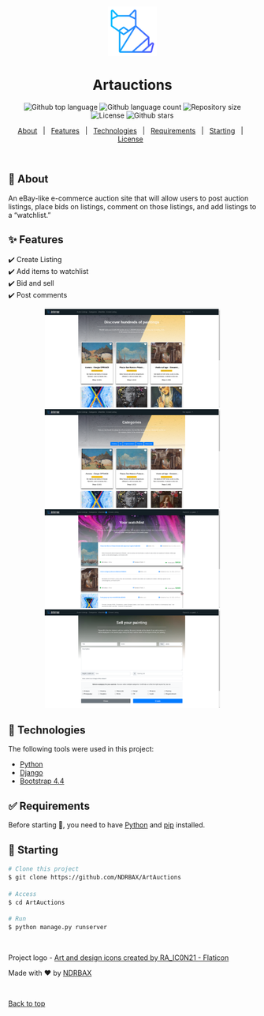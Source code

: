 <div align="center" id="top"> 
  <img src="./auctions/static/auctions/assets/foxy.png" alt="Commerce" height="100px"/>
  <h1>Artauctions</h1>
</div>

<p align="center">
  <img alt="Github top language" src="https://img.shields.io/github/languages/top/NDRBAX/ArtAuctions?color=56BEB8"> <img alt="Github language count" src="https://img.shields.io/github/languages/count/NDRBAX/ArtAuctions?color=56BEB8"> <img alt="Repository size" src="https://img.shields.io/github/repo-size/NDRBAX/ArtAuctions?color=56BEB8"> <img alt="License" src="https://img.shields.io/github/license/NDRBAX/ArtAuctions?color=56BEB8"> <img alt="Github stars" src="https://img.shields.io/github/stars/NDRBAX/ArtAuctions?color=56BEB8" />
</p>

<p align="center">
  <a href="#dart-about">About</a> &#xa0; | &#xa0; 
  <a href="#sparkles-features">Features</a> &#xa0; | &#xa0;
  <a href="#rocket-technologies">Technologies</a> &#xa0; | &#xa0;
  <a href="#white_check_mark-requirements">Requirements</a> &#xa0; | &#xa0;
  <a href="#checkered_flag-starting">Starting</a> &#xa0; | &#xa0;
  <a href="#memo-license">License</a> &#xa0; 
  <!--| &#xa0; <a href="https://github.com/NDRBAXgit " target="_blank">Author</a> -->
</p>

<br>

## :dart: About

An eBay-like e-commerce auction site that will allow users to post auction listings, place bids on listings, comment on those listings, and add listings to a “watchlist.”

## :sparkles: Features

:heavy_check_mark: Create Listing\
:heavy_check_mark: Add items to watchlist\
:heavy_check_mark: Bid and sell\
:heavy_check_mark: Post comments

<div align="center">
<img src="./assets/preview-1.png"  height="200px" />
<img src="./assets/preview-2.png" height="200px" />
<img src="./assets/preview-3.png"  height="200px" />
<img src="./assets/preview-4.png" height="200px" />
</div>

## :rocket: Technologies

The following tools were used in this project:

- [Python](https://www.python.org/)
- [Django](https://www.djangoproject.com/)
- [Bootstrap 4.4](https://getbootstrap.com/docs/4.4/getting-started/introduction/)

## :white_check_mark: Requirements

Before starting :checkered_flag:, you need to have [Python](https://www.python.org/) and [pip](https://pypi.org/project/pip/) installed.

## :checkered_flag: Starting

```bash
# Clone this project
$ git clone https://github.com/NDRBAX/ArtAuctions

# Access
$ cd ArtAuctions

# Run
$ python manage.py runserver

```

&#xa0;

Project logo - <a href="https://www.flaticon.com/free-icons/art-and-design" title="art and design icons">Art and design icons created by RA_IC0N21 - Flaticon</a>

Made with :heart: by <a href="https://github.com/NDRBAX" target="_blank">NDRBAX</a>

&#xa0;

<a href="#top">Back to top</a>
